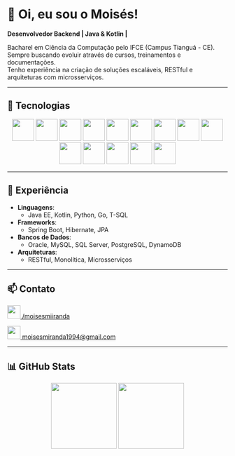 <h1 align="left">👋 Oi, eu sou o Moisés!</h1>

<p align="left">
  <strong>Desenvolvedor Backend | Java & Kotlin |</strong>
</p>

<p align="left">
  Bacharel em Ciência da Computação pelo IFCE (Campus Tianguá - CE).<br>
  Sempre buscando evoluir através de cursos, treinamentos e documentações.<br>
  Tenho experiência na criação de soluções escaláveis, RESTful e arquiteturas com microsserviços.
</p>

---

## 🚀 Tecnologias

<div align="center">
  <img src="https://cdn.jsdelivr.net/gh/devicons/devicon/icons/java/java-original-wordmark.svg" height="50" />
  <img src="https://cdn.jsdelivr.net/gh/devicons/devicon@latest/icons/kotlin/kotlin-plain-wordmark.svg" height="50" />
  <img src="https://cdn.jsdelivr.net/gh/devicons/devicon/icons/python/python-original-wordmark.svg" height="50" />
  <img src="https://cdn.jsdelivr.net/gh/devicons/devicon/icons/go/go-original-wordmark.svg" height="50" />
  <img src="https://cdn.jsdelivr.net/gh/devicons/devicon/icons/spring/spring-original-wordmark.svg" height="50" />
  <img src="https://cdn.jsdelivr.net/gh/devicons/devicon/icons/nodejs/nodejs-original.svg" height="50" />
  <img src="https://cdn.jsdelivr.net/gh/devicons/devicon/icons/react/react-original-wordmark.svg" height="50" />
  <img src="https://cdn.jsdelivr.net/gh/devicons/devicon/icons/angularjs/angularjs-original.svg" height="50" />
  <img src="https://cdn.jsdelivr.net/gh/devicons/devicon/icons/mysql/mysql-original-wordmark.svg" height="50" />
  <img src="https://cdn.jsdelivr.net/gh/devicons/devicon/icons/postgresql/postgresql-original-wordmark.svg" height="50" />
  <img src="https://cdn.jsdelivr.net/gh/devicons/devicon/icons/microsoftsqlserver/microsoftsqlserver-plain-wordmark.svg" height="50" />
  <img src="https://cdn.jsdelivr.net/gh/devicons/devicon@latest/icons/dynamodb/dynamodb-original.svg" height="50" />
  <img src="https://cdn.jsdelivr.net/gh/devicons/devicon/icons/docker/docker-original-wordmark.svg" height="50" />
  <img src="https://img.icons8.com/?size=512&id=33039&format=png" height="50" />
</div>

---

## 💼 Experiência

- **Linguagens**:
  - Java EE, Kotlin, Python, Go, T-SQL
- **Frameworks**:
  - Spring Boot, Hibernate, JPA
- **Bancos de Dados**:
  - Oracle, MySQL, SQL Server, PostgreSQL, DynamoDB
- **Arquiteturas**:
  - RESTful, Monolítica, Microsserviços

---

## 📫 Contato

<p>
  <a href="https://www.linkedin.com/in/moisesmiiranda/">
    <img src="https://cdn.jsdelivr.net/gh/devicons/devicon/icons/linkedin/linkedin-original.svg" height="30" />
    /moisesmiiranda
  </a>
</p>
<p>
  <a href="mailto:moisesmiranda1994@gmail.com">
    <img src="https://img.icons8.com/color/48/000000/gmail-new.png" height="30" />
    moisesmiranda1994@gmail.com
  </a>
</p>

---

## 📊 GitHub Stats

<div align="center">
  <img height="150em" src="https://github-readme-stats.vercel.app/api?username=moisesmiiranda&show_icons=true&theme=tokyonight" />
  <img height="150em" src="https://github-readme-stats.vercel.app/api/top-langs/?username=moisesmiiranda&layout=compact&theme=tokyonight" />
</div>
